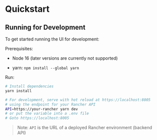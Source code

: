 # Quickstart

## Running for Development

To get started running the UI for development:

Prerequisites:

* Node 16 (later versions are currently not supported)

* yarn:
  ```npm install --global yarn```

Run:

```bash
# Install dependencies
yarn install

# For development, serve with hot reload at https://localhost:8005
# using the endpoint for your Rancher API
API=https://your-rancher yarn dev
# or put the variable into a .env file
# Goto https://localhost:8005
```

> Note: `API` is the URL of a deployed Rancher environment (backend API)

